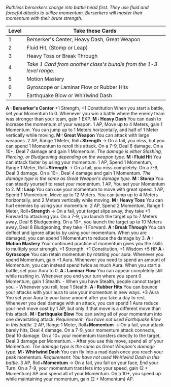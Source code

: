 *Ruthless berserkers charge into battle head first. They use fluid and forceful attacks to utilize momentum. Berserkers will master their momentum with their brute strength.*

| Level | Take these Cards                                                    |
| ----- | ------------------------------------------------------------------- |
| 1     | Berserker's Center, Heavy Dash, Great Weapon                        |
| 2     | Fluid Hit, (Stomp or Leap)                                          |
| 3     | Heavy Toss or Break Through                                         |
| 4     | *Take 1 Card from another class's bundle from the 1-3 level range.* |
| 5     | Motion Mastery                                                      |
| 6     | Gyroscope or Laminar Flow or Rubber Hits                            |
| 7     | Earthquake Blow or Whirlwind Dash                                   |
**A : Berserker's Center**
	+1 Strength, +1 Constitution
	When you start a battle, set your Momentum to 0.
	Whenever you win a battle where the enemy team was stronger than your team, gain 1 EXP.
**M : Heavy Dash**
	You can dash to increase the momentum of your weapon.
	1 AP, Move up to 4 Meters, gain 1 Momentum.
	You can jump up to 1 Meters horizontally, and half of 1 Meter vertically while moving.
**M : Great Weapon**
	You can attack with large weapons.
	2 AP, Range 1 Meter, Roll+**Strength** ->
	On a fail, you miss, but you can spend 1 Momentum to reroll this attack.
	On a 7-9, Deal 6 damage.
	On a 10+, Deal 7 damage and gain 1 Momentum.
	*The damage is either Slashing, Piercing, or Bludgeoning depending on the weapon type.*
**M : Fluid Hit**
	You can attack faster by using your momentum.
	1 AP, Spend 1 Momentum, Range 1 Meter, Roll+**Strength** ->
	On a fail, you miss completely.
	On a 7-9, Deal 3 damage.
	On a 10+, Deal 4 damage and gain 1 Momentum.
	*The damage type is the same as Great Weapon's damage type.*
**M : Stomp**
	You can steady yourself to reset your momentum.
	1 AP, You set your Momentum to 2.
**M : Leap**
	You can use your momentum to move with great speed.
	1 AP, Spend 1 Momentum, Move up to 12 Meters.
	You can jump up to 4 Meters horizontally, and 2 Meters vertically while moving.
**M : Heavy Toss**
	You can hurl enemies by using your momentum.
	2 AP, Spend 2 Momentum, Range 1 Meter, Roll+**Strength** ->
	On a fail, your target slips away, they take +1 Forward to attacking you.
	On a 7-9, you launch the target up to 7 Meters away, Deal 6 Bludgeoning.
	On a 10+, you launch the target up to 10 Meters away, Deal 8 Bludgeoning, they take -1 Forward.
**A : Break Through**
	You can deflect and ignore attacks by using your momentum.
	When you are damaged, you can spend 1 Momentum to reduce the damage by 3.
**A : Motion Mastery**
	Your continued practice of momentum gives you the skills to multiply your strength.
	+1 Strength, +1 Constitution, +1 Wisdom
	+5 HP
**A : Gyroscope**
	You can retain momentum by rotating your aura.
	Whenever you spend Momentum, gain +1 Aura.
	Whenever you need to spend an amount of Momentum, you can instead spend twice as much Aura.
	When you start a battle, set your Aura to 0.
**A : Laminar Flow**
	You can appear completely still while rushing in.
	Whenever you end your turn where you spent 0 Momentum, gain 1 Stealth.
	- When you have Stealth, people cannot target you.
	- Whenever you roll, lose 1 Stealth.
**A : Rubber Hits**
	You can bounce your attacks with your aura to use your momentum in new ways.
	+3 Aura
	You set your Aura to your base amount after you take a day to rest.
	Whenever you deal damage with an attack, you can spend 1 Aura reduce your next move cost by 1 AP, but only if that move is a different move than this attack.
**M : Earthquake Blow**
	You can swing all of your momentum into one devastating attack.
	*Requirement: You have not used Earthquake Blow in this battle.*
	2 AP, Range 1 Meter, Roll+**Momentum** ->
	On a fail, your attack barely hits, Deal 4 damage.
	On a 7-9, your momentum attack connects, Deal 10 damage.
	On a 10+ your momentum transfers directly to the target, Deal 3 damage per Momentum.
	- After you use this move, spend all of your Momentum.
	*The damage type is the same as Great Weapon's damage type.*
**M : Whirlwind Dash**
	You can fly into a mad dash once you reach your peak momentum.
	*Requirement: You have not used Whirlwind Dash in this battle.*
	3 AP, Roll+**Momentum** ->
	On a fail, you fall on your face, End your Turn.
	On a 7-9, your momentum transfers into your speed, gain (2 + Momentum) AP and spend all of your Momentum.
	On a 10+, you speed up while maintaining your momentum, gain (2 + Momentum) AP.
